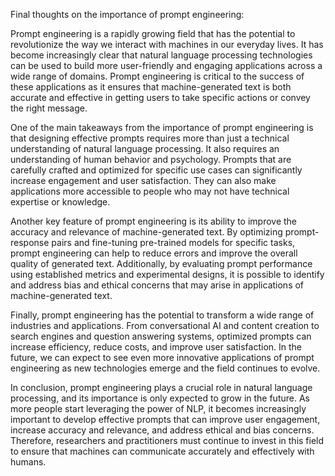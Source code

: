 Final thoughts on the importance of prompt engineering:

Prompt engineering is a rapidly growing field that has the potential to revolutionize the way we interact with machines in our everyday lives. It has become increasingly clear that natural language processing technologies can be used to build more user-friendly and engaging applications across a wide range of domains. Prompt engineering is critical to the success of these applications as it ensures that machine-generated text is both accurate and effective in getting users to take specific actions or convey the right message.

One of the main takeaways from the importance of prompt engineering is that designing effective prompts requires more than just a technical understanding of natural language processing. It also requires an understanding of human behavior and psychology. Prompts that are carefully crafted and optimized for specific use cases can significantly increase engagement and user satisfaction. They can also make applications more accessible to people who may not have technical expertise or knowledge.

Another key feature of prompt engineering is its ability to improve the accuracy and relevance of machine-generated text. By optimizing prompt-response pairs and fine-tuning pre-trained models for specific tasks, prompt engineering can help to reduce errors and improve the overall quality of generated text. Additionally, by evaluating prompt performance using established metrics and experimental designs, it is possible to identify and address bias and ethical concerns that may arise in applications of machine-generated text.

Finally, prompt engineering has the potential to transform a wide range of industries and applications. From conversational AI and content creation to search engines and question answering systems, optimized prompts can increase efficiency, reduce costs, and improve user satisfaction. In the future, we can expect to see even more innovative applications of prompt engineering as new technologies emerge and the field continues to evolve.

In conclusion, prompt engineering plays a crucial role in natural language processing, and its importance is only expected to grow in the future. As more people start leveraging the power of NLP, it becomes increasingly important to develop effective prompts that can improve user engagement, increase accuracy and relevance, and address ethical and bias concerns. Therefore, researchers and practitioners must continue to invest in this field to ensure that machines can communicate accurately and effectively with humans.